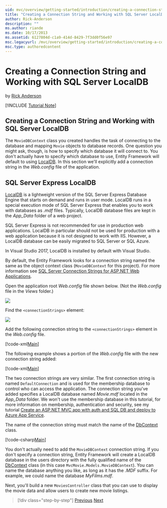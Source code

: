 ```yaml
---
uid: mvc/overview/getting-started/introduction/creating-a-connection-string
title: "Creating a Connection String and Working with SQL Server LocalDB | Microsoft Docs"
author: Rick-Anderson
description: ""
ms.author: riande
ms.date: 10/17/2013
ms.assetid: 6127804d-c1a9-414d-8429-7f3dd0f56e97
msc.legacyurl: /mvc/overview/getting-started/introduction/creating-a-connection-string
msc.type: authoredcontent
---
```

# Creating a Connection String and Working with SQL Server LocalDB

by [Rick Anderson]((https://twitter.com/RickAndMSFT))

[!INCLUDE [Tutorial Note](sample/code-location.md)]

## Creating a Connection String and Working with SQL Server LocalDB

The `MovieDBContext` class you created handles the task of connecting to the database and mapping `Movie` objects to database records. One question you might ask, though, is how to specify which database it will connect to. You don't actually have to specify which database to use, Entity Framework will default to using [LocalDB](https://docs.microsoft.com/sql/database-engine/configure-windows/sql-server-2016-express-localdb). In this section we'll explicitly add a connection string in the *Web.config* file of the application.

## SQL Server Express LocalDB

[LocalDB](https://docs.microsoft.com/sql/database-engine/configure-windows/sql-server-2016-express-localdb) is a lightweight version of the SQL Server Express Database Engine that starts on demand and runs in user mode. LocalDB runs in a special execution mode of SQL Server Express that enables you to work with databases as *.mdf* files. Typically, LocalDB database files are kept in the *App\_Data* folder of a web project.

SQL Server Express is not recommended for use in production web applications. LocalDB in particular should not be used for production with a web application because it is not designed to work with IIS. However, a LocalDB database can be easily migrated to SQL Server or SQL Azure.

In Visual Studio 2017, LocalDB is installed by default with Visual Studio.

By default, the Entity Framework looks for a connection string named the same as the object context class (`MovieDBContext` for this project). For more information see [SQL Server Connection Strings for ASP.NET Web Applications](https://msdn.microsoft.com/library/jj653752.aspx).

Open the application root *Web.config* file shown below. (Not the *Web.config* file in the *Views* folder.)

![](creating-a-connection-string/_static/image1.png)

Find the `<connectionStrings>` element:

![](creating-a-connection-string/_static/image2.png)

Add the following connection string to the `<connectionStrings>` element in the *Web.config* file.

[!code-xml[Main](creating-a-connection-string/samples/sample1.xml)]

The following example shows a portion of the *Web.config* file with the new connection string added:

[!code-xml[Main](creating-a-connection-string/samples/sample2.xml)]

The two connection strings are very similar. The first connection string is named `DefaultConnection` and is used for the membership database to control who can access the application. The connection string you've added specifies a LocalDB database named *Movie.mdf* located in the *App\_Data* folder. We won't use the membership database in this tutorial, for more information on membership, authentication and security, see my tutorial [Create an ASP.NET MVC app with auth and SQL DB and deploy to Azure App Service](https://docs.microsoft.com/aspnet/core/security/authorization/secure-data).

The name of the connection string must match the name of the [DbContext](https://msdn.microsoft.com/library/system.data.entity.dbcontext(v=vs.103).aspx) class.

[!code-csharp[Main](creating-a-connection-string/samples/sample3.cs?highlight=15)]

You don't actually need to add the `MovieDBContext` connection string. If you don't specify a connection string, Entity Framework will create a LocalDB database in the users directory with the fully qualified name of the [DbContext](https://msdn.microsoft.com/library/system.data.entity.dbcontext(v=vs.103).aspx) class (in this case `MvcMovie.Models.MovieDBContext`). You can name the database anything you like, as long as it has the *.MDF* suffix. For example, we could name the database *MyFilms.mdf*.

Next, you'll build a new `MoviesController` class that you can use to display the movie data and allow users to create new movie listings.

> [!div class="step-by-step"]
> [Previous](adding-a-model.md)
> [Next](accessing-your-models-data-from-a-controller.md)
